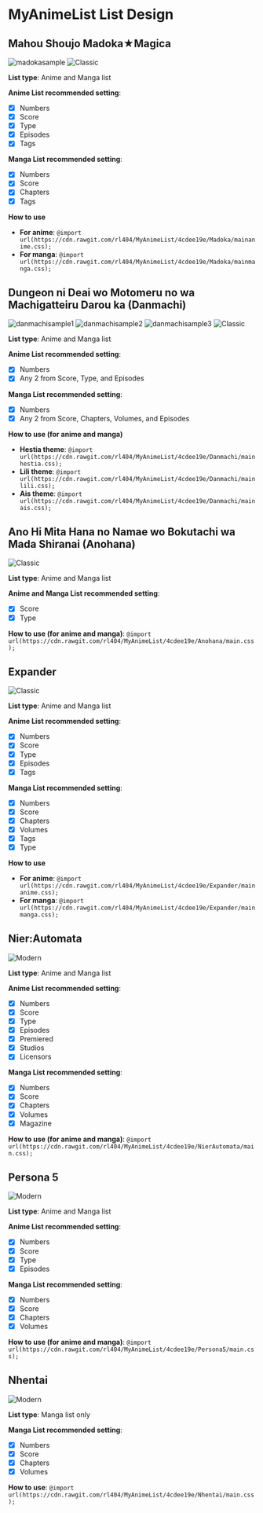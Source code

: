 # MyAnimeList List Design

## Mahou Shoujo Madoka★Magica
![madokasample](https://raw.githubusercontent.com/rl404/MyAnimeList/master/Madoka/images/sample.png)
![Classic][classiclogo]

**List type**: Anime and Manga list

**Anime List recommended setting**:
- [x] Numbers
- [x] Score
- [x] Type
- [x] Episodes
- [x] Tags

**Manga List recommended setting**:
- [x] Numbers
- [x] Score
- [x] Chapters
- [x] Tags

**How to use**
* **For anime**: `@import url(https://cdn.rawgit.com/rl404/MyAnimeList/4cdee19e/Madoka/mainanime.css);`
* **For manga**: `@import url(https://cdn.rawgit.com/rl404/MyAnimeList/4cdee19e/Madoka/mainmanga.css);`

## Dungeon ni Deai wo Motomeru no wa Machigatteiru Darou ka (Danmachi)
![danmachisample1](https://raw.githubusercontent.com/rl404/MyAnimeList/master/Danmachi/images/sample1.png)
![danmachisample2](https://raw.githubusercontent.com/rl404/MyAnimeList/master/Danmachi/images/sample2.png)
![danmachisample3](https://raw.githubusercontent.com/rl404/MyAnimeList/master/Danmachi/images/sample3.png)
![Classic][classiclogo]

**List type**: Anime and Manga list

**Anime List recommended setting**:
- [x] Numbers
- [x] Any 2 from Score, Type, and Episodes

**Manga List recommended setting**:
- [x] Numbers
- [x] Any 2 from Score, Chapters, Volumes, and Episodes

**How to use (for anime and manga)**
* **Hestia theme**: `@import url(https://cdn.rawgit.com/rl404/MyAnimeList/4cdee19e/Danmachi/mainhestia.css);`
* **Lili theme**: `@import url(https://cdn.rawgit.com/rl404/MyAnimeList/4cdee19e/Danmachi/mainlili.css);`
* **Ais theme**: `@import url(https://cdn.rawgit.com/rl404/MyAnimeList/4cdee19e/Danmachi/mainais.css);`

## Ano Hi Mita Hana no Namae wo Bokutachi wa Mada Shiranai (Anohana)
![Classic][classiclogo]

**List type**: Anime and Manga list

**Anime and Manga List recommended setting**:
- [x] Score
- [x] Type

**How to use (for anime and manga)**: `@import url(https://cdn.rawgit.com/rl404/MyAnimeList/4cdee19e/Anohana/main.css);`

## Expander
![Classic][classiclogo]

**List type**: Anime and Manga list

**Anime List recommended setting**:
- [x] Numbers
- [x] Score
- [x] Type
- [x] Episodes
- [x] Tags

**Manga List recommended setting**:
- [x] Numbers
- [x] Score
- [x] Chapters
- [x] Volumes
- [x] Tags
- [x] Type

**How to use**
* **For anime**: `@import url(https://cdn.rawgit.com/rl404/MyAnimeList/4cdee19e/Expander/mainanime.css);`
* **For manga**: `@import url(https://cdn.rawgit.com/rl404/MyAnimeList/4cdee19e/Expander/mainmanga.css);`

## Nier:Automata
![Modern][modernlogo]

**List type**: Anime and Manga list

**Anime List recommended setting**:
- [x] Numbers
- [x] Score
- [x] Type
- [x] Episodes
- [x] Premiered
- [x] Studios
- [x] Licensors

**Manga List recommended setting**:
- [x] Numbers
- [x] Score
- [x] Chapters
- [x] Volumes
- [x] Magazine

**How to use (for anime and manga)**: `@import url(https://cdn.rawgit.com/rl404/MyAnimeList/4cdee19e/NierAutomata/main.css);`

## Persona 5
![Modern][modernlogo]

**List type**: Anime and Manga list

**Anime List recommended setting**:
- [x] Numbers
- [x] Score
- [x] Type
- [x] Episodes

**Manga List recommended setting**:
- [x] Numbers
- [x] Score
- [x] Chapters
- [x] Volumes

**How to use (for anime and manga)**: `@import url(https://cdn.rawgit.com/rl404/MyAnimeList/4cdee19e/Persona5/main.css);`

## Nhentai
![Modern][modernlogo]

**List type**: Manga list only

**Manga List recommended setting**:
- [x] Numbers
- [x] Score
- [x] Chapters
- [x] Volumes

**How to use**: `@import url(https://cdn.rawgit.com/rl404/MyAnimeList/4cdee19e/Nhentai/main.css);`

[classiclogo]: https://raw.githubusercontent.com/rl404/MyAnimeList/master/Images/classic.png
[modernlogo]: https://raw.githubusercontent.com/rl404/MyAnimeList/master/Images/modern.png